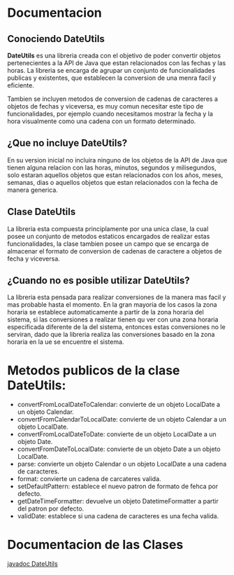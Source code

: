 # Documentacion

## Conociendo DateUtils

**DateUtils** es una libreria creada con el objetivo de poder convertir objetos pertenecientes a la API de Java 
que estan relacionados con las fechas y las horas. La libreria se encarga de agrupar un conjunto de funcionalidades 
publicas y existentes, que establecen la conversion de una menra facil y eficiente.

Tambien se incluyen metodos de conversion de cadenas de caracteres a objetos de fechas y viceversa, es muy comun 
necesitar este tipo de funcionalidades, por ejemplo cuando necesitamos mostrar la fecha y la hora visualmente como 
una cadena con un formato determinado.

## ¿Que no incluye DateUtils?

En su version inicial no incluira ninguno de los objetos de la API de Java que tienen alguna relacion con las horas, 
minutos, segundos y milisegundos, solo estaran aquellos objetos que estan relacionados con los años, meses, semanas, 
dias o aquellos objetos que estan relacionados con la fecha de manera generica.

## Clase DateUtils

La libreria esta compuesta principlamente por una unica clase, la cual posee un conjunto de metodos estaticos 
encargados de realizar estas funcionalidades, la clase tambien posee un campo que se encarga de almacenar 
el formato de conversion de cadenas de caractere a objetos de fecha y viceversa.

## ¿Cuando no es posible utilizar DateUtils?

La libreria esta pensada para realizar conversiones de la manera mas facil y mas probable hasta el momento.
En la gran mayoria de los casos la zona horaria se establece automaticamente a partir de la zona horaria
del sistema, si las conversiones a realizar tienen qu ver con una zona horaria especificada diferente de la del sistema,
entonces estas conversiones no le serviran, dado que la libreria realiza las conversiones basado en la zona horaria 
en la ue se encuentre el sistema.

# Metodos publicos de la clase DateUtils:

 - convertFromLocalDateToCalendar: convierte de un objeto LocalDate a un objeto Calendar.
 - convertFromCalendarToLocalDate: convierte de un objeto Calendar a un objeto LocalDate.
 - convertFromLocalDateToDate: convierte de un objeto LocalDate a un objeto Date.
 - convertFromDateToLocalDate: convierte de un objeto Date a un objeto LocalDate.
 - parse: convierte un objeto Calendar o un objeto LocalDate a una cadena de caracteres. 
 - format: convierte un cadena de carcateres valida.
 - setDefaultPattern: establece el nuevo patron de formato de fehca por defecto.
 - getDateTimeFormatter: devuelve un objeto DatetimeFormatter a partir del patron por defecto.
 - validDate: establece si una cadena de caracteres es una fecha valida.
 
# Documentacion de las Clases

[javadoc DateUtils](javadoc/index.html)


